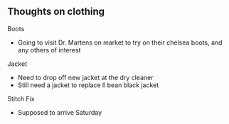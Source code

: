 ## Thoughts on clothing

Boots
  - Going to visit Dr. Martens on market to try on their chelsea boots, and any others of interest

Jacket
  - Need to drop off new jacket at the dry cleaner
  - Still need a jacket to replace ll bean black jacket

Stitch Fix
  - Supposed to arrive Saturday
